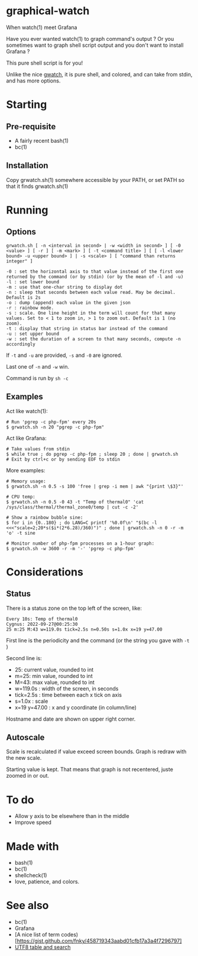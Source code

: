 # graphical-watch

When watch(1) meet Grafana

Have you ever wanted watch(1) to graph command's output ? Or you sometimes want to graph shell script output and you don't want to install Grafana ?

This pure shell script is for you!

Unlike the nice [gwatch](https://github.com/robertely/gwatch), it is pure shell, and colored, and can take from stdin, and has more options.

# Starting

## Pre-requisite

- A fairly recent bash(1)
- bc(1)

## Installation

Copy grwatch.sh(1) somewhere accessible by your PATH, or set PATH so that it finds grwatch.sh(1)

# Running

## Options

	grwatch.sh [ -n <interval in second> | -w <width in second> ] [ -0 <value> ] [ -r ] [ -m <mark> ] [ -t <command title> ] [ [ -l <lower bound> -u <upper bound> ] | -s <scale> ] [ "command than returns integer" ]

	-0 : set the horizontal axis to that value instead of the first one returned by the command (or by stdin) (or by the mean of -l and -u)
	-l : set lower bound
	-m : use that one-char string to display dot
	-n : sleep that seconds between each value read. May be decimal. Default is 2s
	-o : dump (append) each value in the given json
	-r : rainbow mode.
	-s : scale. One line height in the term will count for that many values. Set to < 1 to zoom in, > 1 to zoom out. Default is 1 (no zoom).
	-t : display that string in status bar instead of the command
	-u : set upper bound
	-w : set the duration of a screen to that many seconds, compute -n accordingly

If ```-t``` and ```-u``` are provided, ```-s``` and ```-0``` are ignored.

Last one of ```-n``` and ```-w``` win.

Command is run by ```sh -c```

## Examples

Act like watch(1):

	# Run 'pgrep -c php-fpm' every 20s
	$ grwatch.sh -n 20 "pgrep -c php-fpm"

Act like Grafana:

	# Take values from stdin
	$ while true ; do pgrep -c php-fpm ; sleep 20 ; done | grwatch.sh
	# Exit by ctrl+c or by sending EOF to stdin

More examples:
	
	# Memory usage:
	$ grwatch.sh -n 0.5 -s 100 'free | grep -i mem | awk "{print \$3}"'

	# CPU temp:
	$ grwatch.sh -n 0.5 -0 43 -t "Temp of thermal0" 'cat /sys/class/thermal/thermal_zone0/temp | cut -c -2'

	# Show a rainbow bubble sine:
	$ for i in {0..180} ; do LANG=C printf '%0.0f\n' "$(bc -l <<<"scale=2;20*s($i*(2*6.28)/360)")" ; done | grwatch.sh -n 0 -r -m 'o' -t sine

	# Monitor number of php-fpm processes on a 1-hour graph:
	$ grwatch.sh -w 3600 -r -m '-' 'pgrep -c php-fpm'

# Considerations

## Status

There is a status zone on the top left of the screen, like:

	Every 10s: Temp of thermal0                                                                              Cygnus: 2022-09-27@00:25:30
	25 m:25 M:43 w=119.0s tick=2.5s n=0.50s s=1.0x x=19 y=47.00

First line is the periodicity and the command (or the string you gave with ```-t ``` )

Second line is:

- 25: current value, rounded to int
- m=25: min value, rounded to int
- M=43: max value, rounded to int
- w=119.0s : width of the screen, in seconds
- tick=2.5s : time between each x tick on axis
- s=1.0x : scale
- x=19 y=47.00 : x and y coordinate (in column/line)

Hostname and date are shown on upper right corner.

## Autoscale

Scale is recalculated if value exceed screen bounds. Graph is redraw with the new scale.

Starting value is kept. That means that graph is not recentered, juste zoomed in or out.

# To do

- Allow y axis to be elsewhere than in the middle
- Improve speed

# Made with

- bash(1)
- bc(1)
- shellcheck(1)
- love, patience, and colors.

# See also

- bc(1)
- Grafana
- [A nice list of term codes)[https://gist.github.com/fnky/458719343aabd01cfb17a3a4f7296797]
- [UTF8 table and search](https://unicode-table.com/fr)
